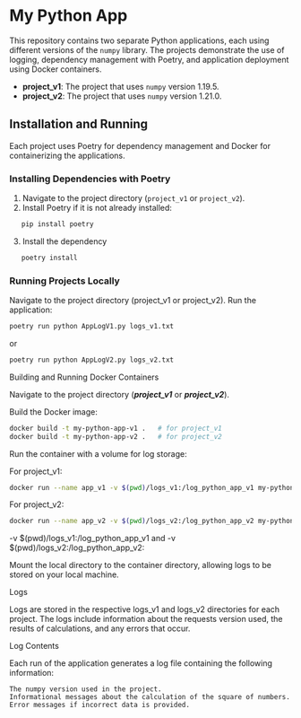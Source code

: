 # My Python App

This repository contains two separate Python applications, each using different versions of the `numpy` library. The projects demonstrate the use of logging, dependency management with Poetry, and application deployment using Docker containers.


- **project_v1**: The project that uses `numpy` version 1.19.5.
- **project_v2**: The project that uses `numpy` version 1.21.0.

## Installation and Running

Each project uses Poetry for dependency management and Docker for containerizing the applications.

### Installing Dependencies with Poetry

1. Navigate to the project directory (`project_v1` or `project_v2`).
2. Install Poetry if it is not already installed:
```bash
   pip install poetry
```

3. Install the dependency
```bash
   poetry install
```

### Running Projects Locally

Navigate to the project directory (project_v1 or project_v2).
Run the application:

```bash
poetry run python AppLogV1.py logs_v1.txt
```

or
```bash
poetry run python AppLogV2.py logs_v2.txt
```

Building and Running Docker Containers

Navigate to the project directory (___project_v1___ or ___project_v2___).

Build the Docker image:

```bash
docker build -t my-python-app-v1 .   # for project_v1
docker build -t my-python-app-v2 .   # for project_v2
```

Run the container with a volume for log storage:

For project_v1:

```bash
docker run --name app_v1 -v $(pwd)/logs_v1:/log_python_app_v1 my-python-app-v1
```

For project_v2:

```bash
docker run --name app_v2 -v $(pwd)/logs_v2:/log_python_app_v2 my-python-app-v2 
```

-v $(pwd)/logs_v1:/log_python_app_v1 and -v $(pwd)/logs_v2:/log_python_app_v2: 

Mount the local directory to the container directory, allowing logs to be stored on your local machine.

Logs

Logs are stored in the respective logs_v1 and logs_v2 directories for each project. 
The logs include information about the requests version used, the results of calculations, and any errors that occur.

Log Contents

Each run of the application generates a log file containing the following information:

    The numpy version used in the project.
    Informational messages about the calculation of the square of numbers.
    Error messages if incorrect data is provided.

